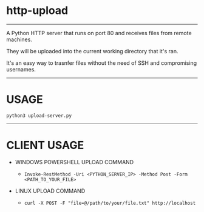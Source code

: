 # http-upload
---
A Python HTTP server that runs on port 80 and receives files from remote machines.

They will be uploaded into the current working directory that it's ran.

It's an easy way to trasnfer files without the need of SSH and compromising usernames.

---
# USAGE
`python3 upload-server.py`

---
# CLIENT USAGE
- WINDOWS POWERSHELL UPLOAD COMMAND
	- `Invoke-RestMethod -Uri <PYTHON_SERVER_IP> -Method Post -Form <PATH_TO_YOUR_FILE>`

- LINUX UPLOAD COMMAND
	- `curl -X POST -F "file=@/path/to/your/file.txt" http://localhost`
